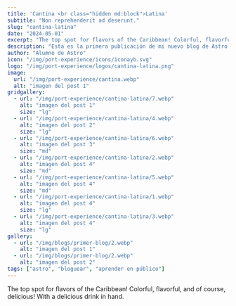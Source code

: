 ```yaml
---
title: 'Cantina <br class="hidden md:block">Latina'
subtitle: "Non reprehenderit ad deserunt."
slug: "cantina-latina"
date: "2024-05-01"
excerpt: "The top spot for flavors of the Caribbean! Colorful, flavorful, and of course, delicious! With a delicious drink in hand."
description: "Esta es la primera publicación de mi nuevo blog de Astro."
author: "Alumno de Astro"
icon: "/img/port-experience/icons/iconayb.svg"
logo: "/img/port-experience/logos/cantina-latina.png"
image:
  url: "/img/port-experience/cantina.webp"
  alt: "imagen del post 1"
gridgallery:
  - url: "/img/port-experience/cantina-latina/7.webp"
    alt: "imagen del post 1"
    size: "lg"
  - url: "/img/port-experience/cantina-latina/4.webp"
    alt: "imagen del post 2"
    size: "lg"
  - url: "/img/port-experience/cantina-latina/6.webp"
    alt: "imagen del post 3"
    size: "md"
  - url: "/img/port-experience/cantina-latina/2.webp"
    alt: "imagen del post 4"
    size: "md"
  - url: "/img/port-experience/cantina-latina/5.webp"
    alt: "imagen del post 4"
    size: "md"
  - url: "/img/port-experience/cantina-latina/1.webp"
    alt: "imagen del post 4"
    size: "lg"
  - url: "/img/port-experience/cantina-latina/3.webp"
    alt: "imagen del post 4"
    size: "lg"
gallery:
  - url: "/img/blogs/primer-blog/2.webp"
    alt: "imagen del post 1"
  - url: "/img/blogs/primer-blog/2.webp"
    alt: "imagen del post 2"
tags: ["astro", "bloguear", "aprender en público"]
---
```


The top spot for flavors of the Caribbean! Colorful, flavorful, and of course, delicious! With a delicious drink in hand.